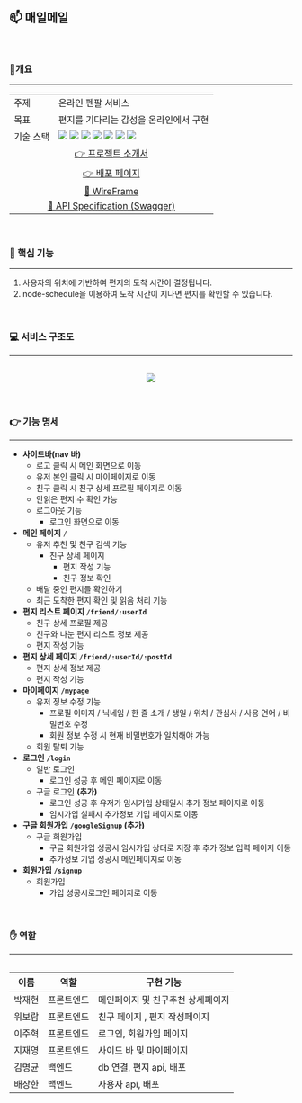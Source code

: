 ## **📫 매일메일**

<br>

### 📖개요
---

<table align="center">
  <tr>
    <td><span> 주제 </span></td>
    <td><span> 온라인 펜팔 서비스 </span></td>
  </tr>
  
  <tr>
    <td><span> 목표 </span></td>
    <td><span> 편지를 기다리는 감성을 온라인에서 구현 </span></td>
  </tr>
  
  <tr>
    <td><span>기술 스택</span></td>
    <td>
      <div>
        <img src="https://img.shields.io/badge/JavaScript-F7DF1E?style=flat-square&logo=javascript&logoColor=white"/>
        <img src="https://img.shields.io/badge/React-61DAFB?style=flat-square&logo=react&logoColor=white"/>
        <img src="https://img.shields.io/badge/StyledComponents-DB7093?style=flat-square&logo=styled-components&logoColor=white"/>
        <img src="https://img.shields.io/badge/Express-000000?style=flat-square&logo=express&logoColor=white"/>
        <img src="https://img.shields.io/badge/NGINX-009639?style=flat-square&logo=nginx&logoColor=white"/>
        <img src="https://img.shields.io/badge/MariaDB-003545?style=flat-square&logo=mariadb&logoColor=white">
        <img src="https://img.shields.io/badge/mysql-4479A1?style=flat-square&logo=mysql&logoColor=white">
      </div>
    </td>
  </tr>
  <tr>
    <td align="center" colspan=2>
      <a href="https://jaeyeong815.notion.site/88b29312cff34763884feef11109b340"> 👉 프로젝트 소개서 </a>
    </td>
  </tr>
  <tr>
    <td align="center" colspan=2>
      <a href="http://kdt-sw2-seoul-team13.elicecoding.com/](http://ec2-13-125-119-10.ap-northeast-2.compute.amazonaws.com/)"> 👉 배포 페이지 </a>
    </td>
  </tr>
  <tr>
    <td align="center" colspan=2>
      <a href="https://www.figma.com/file/x6VNP5t97mEBBGZtwBxNiB/%EC%B5%9C%EA%B0%9513%ED%8C%80?node-id=367%3A232">🎨 WireFrame</a>
    </td>
  </tr>
  </tr>
    <td align="center" colspan=2>
      <a href="https://team13-swagger.herokuapp.com/">🔑 API Specification (Swagger)</a>
    </td>
  </tr>
  
<table>


<br>

### 🎯 핵심 기능
---

  1. 사용자의 위치에 기반하여 편지의 도착 시간이 결정됩니다.
  2. node-schedule을 이용하여 도착 시간이 지나면 편지를 확인할 수 있습니다.


<br>

### 💻 서비스 구조도
---
<br/>
<div align="center"><img src="https://user-images.githubusercontent.com/102276240/188565575-657a388a-2d19-44a6-bf34-0808daf89c09.png"></div>
<br/>

<br>

  
### 👉 기능 명세
---

  - **사이드바(nav 바)**
    - 로고 클릭 시 메인 화면으로 이동
    - 유저 본인 클릭 시 마이페이지로 이동
    - 친구 클릭 시 친구 상세 프로필 페이지로 이동
    - 안읽은 편지 수 확인 가능
    - 로그아웃 기능
        - 로그인 화면으로 이동
- **메인 페이지** `/`
    - 유저 추천 및 친구 검색 기능
        - 친구 상세 페이지
            - 편지 작성 기능
            - 친구 정보 확인
    - 배달 중인 편지들 확인하기
    - 최근 도착한 편지 확인 및 읽음 처리 기능
- **편지 리스트 페이지 `/friend/:userId`**
    - 친구 상세 프로필 제공
    - 친구와 나눈 편지 리스트 정보 제공
    - 편지 작성 기능
- **편지 상세 페이지 `/friend/:userId/:postId`**
    - 편지 상세 정보 제공
    - 편지 작성 기능
- **마이페이지 `/mypage`**
    - 유저 정보 수정 기능
        - 프로필 이미지 / 닉네임 / 한 줄 소개 / 생일 / 위치 / 관심사 / 사용 언어 / 비밀번호 수정
        - 회원 정보 수정 시 현재 비밀번호가 일치해야 가능
    - 회원 탈퇴 기능
- **로그인 `/login`**
    - 일반 로그인
        - 로그인 성공 후 메인 페이지로 이동
    - 구글 로그인 **(추가)**
        - 로그인 성공 후 유저가 임시가입 상태일시 추가 정보 페이지로 이동
        - 임시가입 실패시 추가정보 기입 페이지로 이동
- **구글 회원가입 `/googleSignup` (추가)**
    - 구글 회원가입
        - 구글 회원가입 성공시 임시가입 상태로 저장 후 추가 정보 입력 페이지 이동
        - 추가정보 기입 성공시 메인페이지로 이동
- **회원가입 `/signup`**
    - 회원가입
        - 가입 성공시로그인 페이지로 이동
  
<br>

### ✋ 역할
---

| 이름   | 역할       | 구현 기능 |
| ------ | ---------- | --------- |
| 박재현 | 프론트엔드 | 메인페이지 및 친구추천 상세페이지 |
| 위보람 | 프론트엔드 | 친구 페이지 , 편지 작성페이지 |
| 이주혁 | 프론트엔드 | 로그인, 회원가입 페이지 |
| 지재영 | 프론트엔드 | 사이드 바 및 마이페이지 |
| 김명균 | 백엔드     | db 연결, 편지 api, 배포 |
| 배장한 | 백엔드     | 사용자 api, 배포 |

<br>
